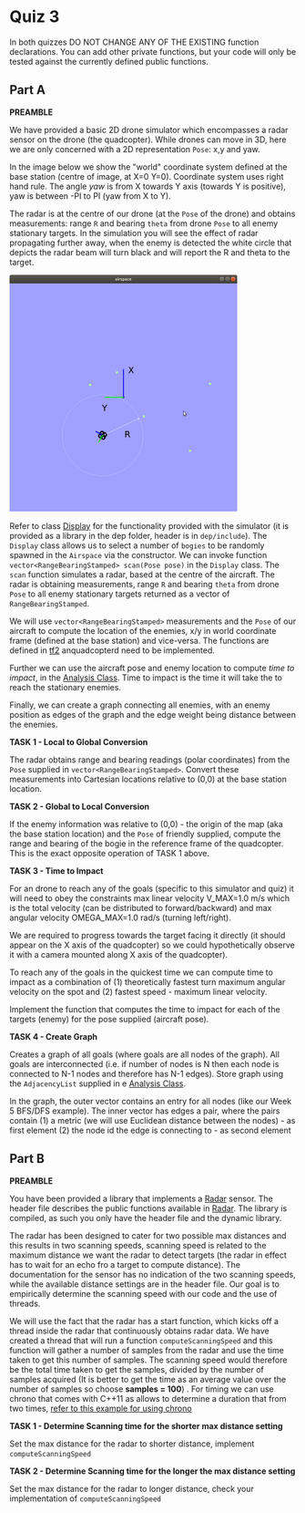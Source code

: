 Quiz 3
======

In both quizzes DO NOT CHANGE ANY OF THE EXISTING function declarations. You can add other private functions, but your code will only be tested against the currently defined public functions. 

Part A
------

**PREAMBLE**

We have provided a basic 2D drone simulator  which encompasses a radar sensor on the drone (the quadcopter). While drones can move in 3D, here we are only concerned with a 2D representation `Pose`: x,y and yaw.

In the image below we show the "world" coordinate system defined at the base station (centre of image, at X=0 Y=0). Coordinate system uses right hand rule. The angle *yaw* is from X towards Y axis (towards Y is positive), yaw is between -PI to PI (yaw from X to Y).

The radar is at the centre of our drone (at the `Pose` of the drone) and obtains measurements: range `R` and bearing `theta` from drone `Pose` to all enemy stationary targets. In the simulation you will see the effect of radar propagating further away, when the enemy is detected the white circle that depicts the radar beam will turn black and will report the R and theta to the target. 

<img src="./pic/a1.png" alt="a1" style="zoom:50%;" />

Refer to class [Display](./a1/dep/include/display.h) for the functionality provided with the simulator (it is provided as a library in the dep folder, header is in `dep/include`). The `Display` class allows us to select a number of `bogies` to be randomly spawned in the `Airspace` via the constructor.  We can invoke function `vector<RangeBearingStamped> scan(Pose pose)` in the `Display` class. The `scan` function simulates a radar, based at the centre of the aircraft. The radar is obtaining measurements, range `R` and bearing `theta` from drone `Pose` to all enemy stationary targets returned as a vector of `RangeBearingStamped`.  

We will use `vector<RangeBearingStamped>` measurements and the `Pose` of our aircraft to compute the location of the enemies, x/y in world coordinate frame (defined at the base station) and vice-versa. The functions are defined in  [tf2](./a1/tf2.h) anquadcopterd need to be implemented.

Further we can use the aircraft pose and enemy location to compute *time to impact*, in the [Analysis Class](./a1/analysis.h). Time to impact is the time it will take the  to reach the stationary enemies.

Finally, we can create a graph connecting all enemies, with an enemy position as edges of the graph and the edge weight being distance between the enemies.

**TASK 1 - Local to Global Conversion**

The radar obtains range and bearing readings (polar coordinates) from the `Pose` supplied in `vector<RangeBearingStamped>`. Convert these measurements into Cartesian locations relative to (0,0) at the base station location. 

**TASK 2 - Global to Local Conversion** 

If the enemy information was relative to (0,0) - the origin of the map (aka the base station location) and the `Pose` of friendly supplied, compute the range and bearing of the bogie in the reference frame of the quadcopter. This is the exact opposite operation of TASK 1 above. 

**TASK 3 - Time to Impact**

For an drone to reach any of the goals (specific to this simulator and quiz) it will need to obey the constraints max linear velocity V_MAX=1.0 m/s which is the total velocity (can be distributed to forward/backward) and max angular velocity OMEGA_MAX=1.0 rad/s (turning left/right). 

We are required to progress towards the target facing it directly (it should appear on the X axis of the quadcopter) so we could hypothetically observe it with a camera mounted along X axis of the quadcopter). 

To reach any of the goals in the quickest time we can compute time to impact as a combination of (1) theoretically fastest turn maximum angular velocity on the spot and (2) fastest speed - maximum linear velocity.

Implement the function that computes the time to impact for each of the targets (enemy) for the pose supplied (aircraft pose).

**TASK 4 - Create Graph**

Creates a graph of all goals (where goals are all nodes of the graph). All goals are interconnected (i.e. if number of nodes is N then each node is connected to N-1 nodes and therefore has N-1 edges).  Store graph using the `AdjacencyList` supplied in e [Analysis Class](./a1/analysis.h).  

In the graph, the outer vector contains an entry for all nodes (like our Week 5 BFS/DFS example). The inner vector has edges a pair, where the pairs contain (1) a metric (we will use Euclidean distance between the nodes) - as first element (2) the node id the edge is connecting to - as second element


Part B
--------------------

**PREAMBLE**

You have been provided a library that implements a [Radar](./a2/dep/radar.h) sensor. The  header file describes the public functions available in  [Radar](./a2/dep/radar.h). The library is compiled, as such you only have the header file and the dynamic library.

The radar has been designed to cater for two possible max distances and this results in two scanning speeds, scanning speed is related to the maximum distance we want the radar to detect targets (the radar in effect has to wait for an echo fro a target to compute distance). The documentation for the sensor has no indication of the two scanning speeds, while the available distance settings are in the header file. Our goal is to empirically determine the scanning speed with our code and the use of threads.

We will use the fact that the radar has a start function, which kicks off a thread inside the radar that continuously obtains radar data. We have created a thread that will run a function `computeScanningSpeed` and this function will gather a number of samples from the radar and use the time taken to get this number of samples. The scanning speed would therefore be the total time taken to get the samples, divided by the number of samples acquired (It is better to get the time as an average value over the number of samples so choose **samples = 100**) . For timing we can use chrono that comes with C++11 as allows to determine a duration that from two times, [refer to this example for using chrono](https://en.cppreference.com/w/cpp/chrono/steady_clock/now)

**TASK 1 - Determine Scanning time for the shorter max distance setting**

Set the max distance for the radar to shorter distance, implement `computeScanningSpeed`

**TASK 2 - Determine Scanning time for the longer the max distance setting**

Set the max distance for the radar to longer distance, check your implementation of `computeScanningSpeed`

